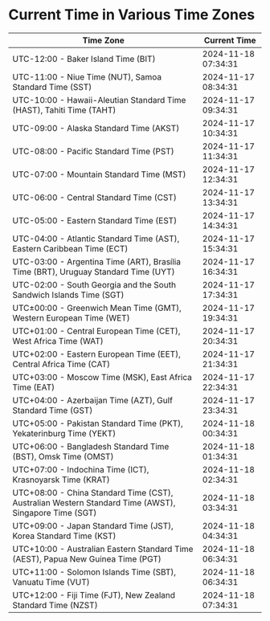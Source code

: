 # Current Time in Various Time Zones

| Time Zone | Current Time |
|-----------|--------------|
| UTC-12:00 - Baker Island Time (BIT) | 2024-11-18 07:34:31 |
| UTC-11:00 - Niue Time (NUT), Samoa Standard Time (SST) | 2024-11-17 08:34:31 |
| UTC-10:00 - Hawaii-Aleutian Standard Time (HAST), Tahiti Time (TAHT) | 2024-11-17 09:34:31 |
| UTC-09:00 - Alaska Standard Time (AKST) | 2024-11-17 10:34:31 |
| UTC-08:00 - Pacific Standard Time (PST) | 2024-11-17 11:34:31 |
| UTC-07:00 - Mountain Standard Time (MST) | 2024-11-17 12:34:31 |
| UTC-06:00 - Central Standard Time (CST) | 2024-11-17 13:34:31 |
| UTC-05:00 - Eastern Standard Time (EST) | 2024-11-17 14:34:31 |
| UTC-04:00 - Atlantic Standard Time (AST), Eastern Caribbean Time (ECT) | 2024-11-17 15:34:31 |
| UTC-03:00 - Argentina Time (ART), Brasília Time (BRT), Uruguay Standard Time (UYT) | 2024-11-17 16:34:31 |
| UTC-02:00 - South Georgia and the South Sandwich Islands Time (SGT) | 2024-11-17 17:34:31 |
| UTC±00:00 - Greenwich Mean Time (GMT), Western European Time (WET) | 2024-11-17 19:34:31 |
| UTC+01:00 - Central European Time (CET), West Africa Time (WAT) | 2024-11-17 20:34:31 |
| UTC+02:00 - Eastern European Time (EET), Central Africa Time (CAT) | 2024-11-17 21:34:31 |
| UTC+03:00 - Moscow Time (MSK), East Africa Time (EAT) | 2024-11-17 22:34:31 |
| UTC+04:00 - Azerbaijan Time (AZT), Gulf Standard Time (GST) | 2024-11-17 23:34:31 |
| UTC+05:00 - Pakistan Standard Time (PKT), Yekaterinburg Time (YEKT) | 2024-11-18 00:34:31 |
| UTC+06:00 - Bangladesh Standard Time (BST), Omsk Time (OMST) | 2024-11-18 01:34:31 |
| UTC+07:00 - Indochina Time (ICT), Krasnoyarsk Time (KRAT) | 2024-11-18 02:34:31 |
| UTC+08:00 - China Standard Time (CST), Australian Western Standard Time (AWST), Singapore Time (SGT) | 2024-11-18 03:34:31 |
| UTC+09:00 - Japan Standard Time (JST), Korea Standard Time (KST) | 2024-11-18 04:34:31 |
| UTC+10:00 - Australian Eastern Standard Time (AEST), Papua New Guinea Time (PGT) | 2024-11-18 06:34:31 |
| UTC+11:00 - Solomon Islands Time (SBT), Vanuatu Time (VUT) | 2024-11-18 06:34:31 |
| UTC+12:00 - Fiji Time (FJT), New Zealand Standard Time (NZST) | 2024-11-18 07:34:31 |
